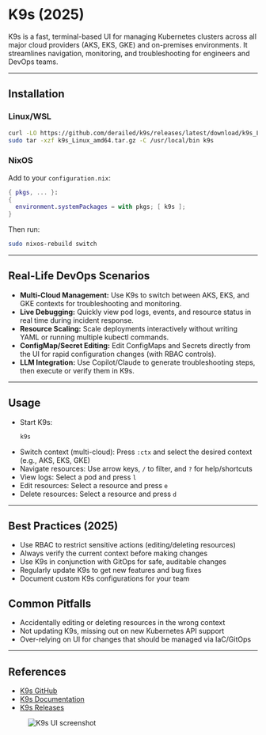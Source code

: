 # K9s (2025)

K9s is a fast, terminal-based UI for managing Kubernetes clusters across all major cloud providers (AKS, EKS, GKE) and on-premises environments. It streamlines navigation, monitoring, and troubleshooting for engineers and DevOps teams.

---

## Installation

### Linux/WSL
```bash
curl -LO https://github.com/derailed/k9s/releases/latest/download/k9s_Linux_amd64.tar.gz
sudo tar -xzf k9s_Linux_amd64.tar.gz -C /usr/local/bin k9s
```

### NixOS
Add to your `configuration.nix`:
```nix
{ pkgs, ... }:
{
  environment.systemPackages = with pkgs; [ k9s ];
}
```
Then run:
```bash
sudo nixos-rebuild switch
```

---

## Real-Life DevOps Scenarios

- **Multi-Cloud Management:** Use K9s to switch between AKS, EKS, and GKE contexts for troubleshooting and monitoring.
- **Live Debugging:** Quickly view pod logs, events, and resource status in real time during incident response.
- **Resource Scaling:** Scale deployments interactively without writing YAML or running multiple kubectl commands.
- **ConfigMap/Secret Editing:** Edit ConfigMaps and Secrets directly from the UI for rapid configuration changes (with RBAC controls).
- **LLM Integration:** Use Copilot/Claude to generate troubleshooting steps, then execute or verify them in K9s.

---

## Usage

- Start K9s:
  ```bash
  k9s
  ```
- Switch context (multi-cloud):
  Press `:ctx` and select the desired context (e.g., AKS, EKS, GKE)
- Navigate resources:
  Use arrow keys, `/` to filter, and `?` for help/shortcuts
- View logs:
  Select a pod and press `l`
- Edit resources:
  Select a resource and press `e`
- Delete resources:
  Select a resource and press `d`

---

## Best Practices (2025)
- Use RBAC to restrict sensitive actions (editing/deleting resources)
- Always verify the current context before making changes
- Use K9s in conjunction with GitOps for safe, auditable changes
- Regularly update K9s to get new features and bug fixes
- Document custom K9s configurations for your team

## Common Pitfalls
- Accidentally editing or deleting resources in the wrong context
- Not updating K9s, missing out on new Kubernetes API support
- Over-relying on UI for changes that should be managed via IaC/GitOps

---

## References
- [K9s GitHub](https://github.com/derailed/k9s)
- [K9s Documentation](https://k9scli.io/)
- [K9s Releases](https://github.com/derailed/k9s/releases)

<figure><img src="https://fnjoin.com/img/fav-k8s-cli-tool/k9s-pods.png" alt="K9s UI screenshot"></figure>
